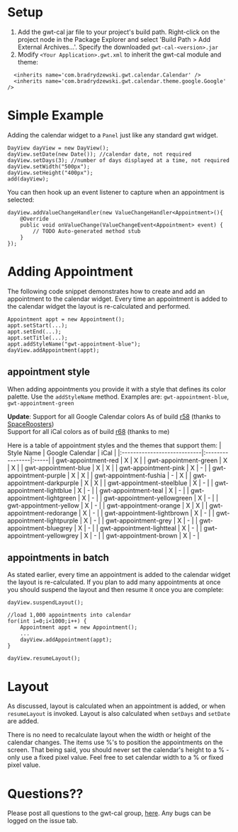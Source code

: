 # Setup #

  1. Add the gwt-cal jar file to your project's build path. Right-click on the project node in the Package Explorer and select 'Build Path > Add External Archives...'. Specify the downloaded `gwt-cal-<version>.jar`
  1. Modify `<Your Application>.gwt.xml` to inherit the gwt-cal module and theme:

```
  <inherits name='com.bradrydzewski.gwt.calendar.Calendar' />
  <inherits name='com.bradrydzewski.gwt.calendar.theme.google.Google' />
```


# Simple Example #

Adding the calendar widget to a `Panel` just like any standard gwt widget.
```
DayView dayView = new DayView();
dayView.setDate(new Date()); //calendar date, not required
dayView.setDays(3); //number of days displayed at a time, not required
dayView.setWidth("500px");
dayView.setHeight("400px");
add(dayView);
```

You can then hook up an event listener to capture when an appointment is selected:
```
dayView.addValueChangeHandler(new ValueChangeHandler<Appointment>(){
	@Override
	public void onValueChange(ValueChangeEvent<Appointment> event) {
		// TODO Auto-generated method stub			
	}		
});
```

# Adding Appointment #

The following code snippet demonstrates how to create and add an appointment to the calendar widget. Every time an appointment is added to the calendar widget the layout is re-calculated and performed.

```
Appointment appt = new Appointment();
appt.setStart(...);
appt.setEnd(...);
appt.setTitle(...);
appt.addStyleName("gwt-appointment-blue");
dayView.addAppointment(appt);
```

## appointment style ##

When adding appointments you provide it with a style that defines its color palette. Use the `addStyleName` method. Examples are: `gwt-appointment-blue`, `gwt-appointment-green`

**Update**: Support for all Google Calendar colors As of build [r58](https://code.google.com/p/gwt-cal/source/detail?r=58) (thanks to [SpaceRoosters](http://code.google.com/u/SpaceRoosters/))<br />
Support for all iCal colors as of build [r68](https://code.google.com/p/gwt-cal/source/detail?r=68) (thanks to me)

Here is a table of appointment styles and the themes that support them:
| Style Name                  | Google Calendar | iCal |
|:----------------------------|:----------------|:-----|
| gwt-appointment-red         | X               | X    |
| gwt-appointment-green       | X               | X    |
| gwt-appointment-blue        | X               | X    |
| gwt-appointment-pink        | X               | -    |
| gwt-appointment-purple      | X               | X    |
| gwt-appointment-fushia      | -               | X    |
| gwt-appointment-darkpurple  | X               | X    |
| gwt-appointment-steelblue   | X               | -    |
| gwt-appointment-lightblue   | X               | -    |
| gwt-appointment-teal        | X               | -    |
| gwt-appointment-lightgreen  | X               | -    |
| gwt-appointment-yellowgreen | X               | -    |
| gwt-appointment-yellow      | X               | -    |
| gwt-appointment-orange      | X               | X    |
| gwt-appointment-redorange   | X               | -    |
| gwt-appointment-lightbrown  | X               | -    |
| gwt-appointment-lightpurple | X               | -    |
| gwt-appointment-grey        | X               | -    |
| gwt-appointment-bluegrey    | X               | -    |
| gwt-appointment-lightteal   | X               | -    |
| gwt-appointment-yellowgrey  | X               | -    |
| gwt-appointment-brown       | X               | -    |

## appointments in batch ##

As stated earlier, every time an appointment is added to the calendar widget the layout is re-calculated. If you plan to add many appointments at once you should suspend the layout and then resume it once you are complete:

```
dayView.suspendLayout();

//load 1,000 appointments into calendar
for(int i=0;i<1000;i++) {
	Appointment appt = new Appointment();
	...
	dayView.addAppointment(appt);
}

dayView.resumeLayout();
```

# Layout #

As discussed, layout is calculated when an appointment is added, or when `resumeLayout` is invoked. Layout is also calculated when `setDays` and `setDate` are added.

There is no need to recalculate layout when the width or height of the calendar changes. The items use %'s to position the appointments on the screen. That being said, you should never set the calendar's height to a % - only use a fixed pixel value. Feel free to set calendar width to a % or fixed pixel value.

# Questions?? #
Please post all questions to the gwt-cal group, [here](http://groups.google.com/group/gwt-cal). Any bugs can be logged on the issue tab.